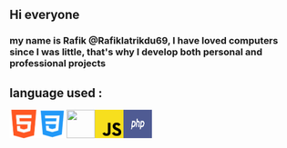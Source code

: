 ## Hi everyone 
###  my name is Rafik @Rafiklatrikdu69, I have loved computers since I was little, that's why I develop both personal and professional projects
## language used : 
<img src="https://github.com/Rafiklatrikdu69/Rafiklatrikdu69/blob/main/html.png" width="50" height="50"><img src="https://github.com/Rafiklatrikdu69/Rafiklatrikdu69/blob/main/css.png" width="50" height="50"><img src="https://github.com/Rafiklatrikdu69/Rafiklatrikdu69/blob/main/scss.jpeg" width="50" height="50"><img src="https://github.com/Rafiklatrikdu69/Rafiklatrikdu69/blob/main/js.png" width="50" height="50"><img src="https://github.com/Rafiklatrikdu69/Rafiklatrikdu69/blob/main/php.png" width="50" height="50">

